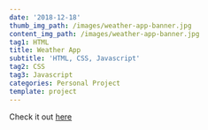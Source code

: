 ```yaml
---
date: '2018-12-18'
thumb_img_path: /images/weather-app-banner.jpg
content_img_path: /images/weather-app-banner.jpg
tag1: HTML
title: Weather App
subtitle: 'HTML, CSS, Javascript'
tag2: CSS
tag3: Javascript
categories: Personal Project
template: project
---
```


Check it out <a href="https://mrobinson-weather.netlify.com/" target="_blank">here</a>
